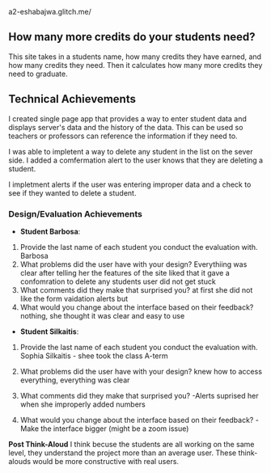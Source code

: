 
a2-eshabajwa.glitch.me/

## How many more credits do your students need?
This site takes in a students name, how many credits they have earned, and how many credits they need. Then it calculates how many more credits they need to graduate.

## Technical Achievements
I created single page app that provides a way to enter student data and displays server's data and the history of the data. This can be used so teachers or professors can reference the information if they need to.

I was able to impletent a way to delete any student in the list on the sever side. I added a comfermation alert to the user knows that they are deleting a student. 

I impletment alerts if the user was entering improper data and a check to see if they wanted to delete a student.

### Design/Evaluation Achievements


- **Student Barbosa**:
1. Provide the last name of each student you conduct the evaluation with.
Barbosa
2. What problems did the user have with your design?
Everythiing was clear after telling her the features of the site 
liked that it gave a confomration to delete any students 
user did not get stuck 
3. What comments did they make that surprised you?
at first she did not like the form vaidation alerts but 
4. What would you change about the interface based on their feedback?
nothing, she thought it was clear and easy to use 


- **Student Silkaitis**:
1. Provide the last name of each student you conduct the evaluation with.
Sophia Silkaitis - shee took the class A-term


2. What problems did the user have with your design?
knew how to access everything, everything was clear


3. What comments did they make that surprised you?
-Alerts suprised her when she improperly added numbers 

4. What would you change about the interface based on their feedback?
-Make the interface bigger (might be a zoom issue)

**Post Think-Aloud**
I think becuse the students are all working on the same level, they understand the project more than an average user.
These think-alouds would be more constructive with real users.

